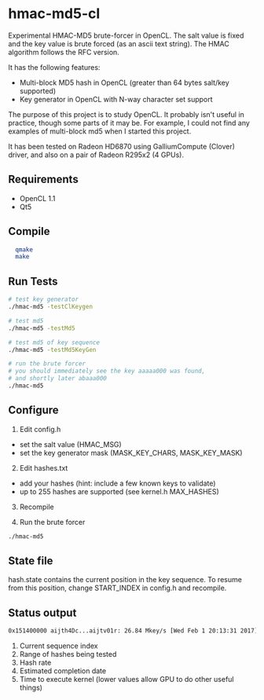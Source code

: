 # hmac-md5-cl
Experimental HMAC-MD5 brute-forcer in OpenCL. The salt value is fixed and the key value is brute forced (as an ascii text string). The HMAC algorithm follows the RFC version.

It has the following features:
- Multi-block MD5 hash in OpenCL (greater than 64 bytes salt/key supported)
- Key generator in OpenCL with N-way character set support

The purpose of this project is to study OpenCL. It probably isn't useful in practice, though some parts of it may be. For example, I could not find any examples of multi-block md5 when I started this project.

It has been tested on Radeon HD6870 using GalliumCompute (Clover) driver, and also on a pair of Radeon R295x2 (4 GPUs).

## Requirements
- OpenCL 1.1
- Qt5

## Compile
```bash
  qmake
  make
```

## Run Tests
```bash
# test key generator
./hmac-md5 -testClKeygen

# test md5
./hmac-md5 -testMd5

# test md5 of key sequence
./hmac-md5 -testMd5KeyGen

# run the brute forcer
# you should immediately see the key aaaaa000 was found,
# and shortly later abaaa000
./hmac-md5
```

## Configure
1. Edit config.h
  - set the salt value (HMAC_MSG)
  - set the key generator mask (MASK_KEY_CHARS, MASK_KEY_MASK)

2. Edit hashes.txt
  - add your hashes (hint: include a few known keys to validate)
  - up to 255 hashes are supported (see kernel.h MAX_HASHES)

3. Recompile

4. Run the brute forcer
```bash
./hmac-md5
```

## State file
hash.state contains the current position in the key sequence. To resume from this position, change START_INDEX in config.h and recompile.


## Status output
```bash
0x151400000 aijth4Dc...aijtv01r: 26.84 Mkey/s [Wed Feb 1 20:13:31 2017] 19.47ms
```
1. Current sequence index
2. Range of hashes being tested
3. Hash rate
4. Estimated completion date
5. Time to execute kernel (lower values allow GPU to do other useful things)
